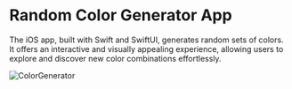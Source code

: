 # Random Color Generator App
The iOS app, built with Swift and SwiftUI, generates random sets of colors. It offers an interactive and visually appealing experience, allowing users to explore and discover new color combinations effortlessly.

![ColorGenerator](https://github.com/bikash-789/Random-Color-Generator/assets/63906998/75f9f362-9773-461d-a4e7-0f9d490e1943)

